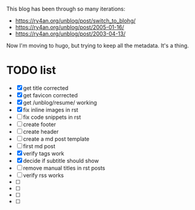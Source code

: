 This blog has been through so many iterations:
 - https://ry4an.org/unblog/post/switch_to_blohg/
 - https://ry4an.org/unblog/post/2005-01-16/
 - https://ry4an.org/unblog/post/2003-04-13/

 Now I'm moving to hugo, but trying to keep all the metadata.  It's a thing.


 # TODO list

 - [x] get title corrected
 - [x] get favicon corrected
 - [x] get /unblog/resume/ working
 - [x] fix inline images in rst
 - [ ] fix code snippets in rst
 - [ ] create footer
 - [ ] create header
 - [ ] create a md post template
 - [ ] first md post
 - [x] verify tags work
 - [x] decide if subtitle should show
 - [ ] remove manual titles in rst posts
 - [ ] verify rss works
 - [ ] 
 - [ ] 
 - [ ] 
 - [ ] 
